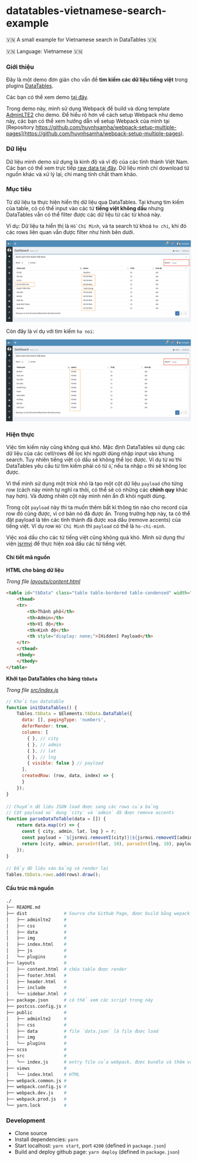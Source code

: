 # datatables-vietnamese-search-example

🇻🇳 A small example for Vietnamese search in DataTables 🇻🇳

🇻🇳 Language: Vietnamese 🇻🇳

### Giới thiệu

Đây là một demo đơn giản cho vấn đề **tìm kiếm các dữ liệu tiếng việt** trong plugins [DataTables](https://datatables.net/).

Các bạn có thể xem demo [tại đây](https://huynhsamha.github.io/datatables-vietnamese-search-example/).

Trong demo này, mình sử dụng Webpack để build và dùng template [AdminLTE2](https://adminlte.io/themes/AdminLTE/index2.html) cho demo. Để hiểu rõ hơn về cách setup Webpack như demo này, các bạn có thể xem hướng dẫn về setup Webpack của mình tại [Repository https://github.com/huynhsamha/webpack-setup-multiple-pages](https://github.com/huynhsamha/webpack-setup-multiple-pages).

### Dữ liệu

Dữ liệu mình demo sử dụng là kinh độ và vĩ độ của các tỉnh thành Việt Nam. Các bạn có thể xem trực tiếp [raw data tại đây](https://github.com/huynhsamha/datatables-vietnamese-search-example/blob/master/public/data/data.json). Dữ liệu mình chỉ download từ nguồn khác và xử lý lại, chỉ mang tính chất tham khảo.

### Mục tiêu

Từ dữ liệu ta thực hiện hiển thị dữ liệu qua DataTables. Tại khung tìm kiếm của table, có có thể input vào các từ **tiếng việt không dấu** nhưng DataTables vẫn có thể filter được các dữ liệu từ các từ khoá này.

Ví dụ: Dữ liệu ta hiển thị là `Hồ Chí Minh`, và ta search từ khoá `ho chi`, khi đó các rows liên quan vẫn được filter như hình bên dưới.

<img src="https://github.com/huynhsamha/datatables-vietnamese-search-example/blob/master/screenshots/ho-chi.png">

Còn đây là ví dụ với tìm kiếm `ha noi`:

<img src="https://github.com/huynhsamha/datatables-vietnamese-search-example/blob/master/screenshots/ha-noi.png">

### Hiện thực

Việc tìm kiếm này cũng không quá khó. Mặc định DataTables sử dụng các dữ liệu của các cell/rows để lọc khi người dùng nhập input vào khung search. Tuy nhiên tiếng việt có dấu sẽ không thể lọc được. Ví dụ từ `Hồ` thì DataTables yêu cầu từ tìm kiếm phải có từ `ồ`, nếu ta nhập `o` thì sẽ không lọc được.

Vì thế mình sử dụng một *trick* nhỏ là tạo một cột dữ liệu `payload` cho từng row (cách này mình tự nghĩ ra thôi, có thể sẽ có những các **chính quy** khác hay hơn). Và đương nhiên cột này mình nên ẩn đi khỏi người dùng.

Trong cột `payload` này thì ta muốn thêm bất kì thông tin nào cho record của row đó cũng được, vì cơ bản nó đã được ẩn. Trong trường hợp này, ta có thể đặt payload là tên các tỉnh thành đã được xoá dấu (remove accents) của tiếng việt. Ví dụ row `Hồ Chí Minh` thì `payload` có thể là `ho-chi-minh`.

Việc xoá dấu cho các từ tiếng việt cũng không quá khó. Mình sử dụng thư viện [jsrmvi](https://www.npmjs.com/package/jsrmvi) để thực hiện xoá dấu các từ tiếng việt.

#### Chi tiết mã nguồn

**HTML cho bảng dữ liệu**

*Trong file [layouts/content.html](https://github.com/huynhsamha/datatables-vietnamese-search-example/blob/master/layouts/content.html)*

```html
<table id="tbData" class="table table-bordered table-condensed" width="100%">
	<thead>
	<tr>
		<th>Thành phố</th>
		<th>Admin</th>
		<th>Vĩ độ</th>
		<th>Kinh độ</th>
		<th style="display: none;">[Hidden] Payload</th>
	</tr>
	</thead>
	<tbody>
	</tbody>
</table>
```

**Khởi tạo DataTables cho bảng `tbData`**

*Trong file [src/index.js](https://github.com/huynhsamha/datatables-vietnamese-search-example/blob/master/src/index.js)*

```js
// Khởi tạo datatable
function initDataTables() {
    Tables.tbData = $Elements.tbData.DataTable({
      data: [], pagingType: 'numbers',
      deferRender: true,
      columns: [
        { }, // city
        { }, // admin
        { }, // lat
        { }, // lng
        { visible: false } // payload
      ],
      createdRow: (row, data, index) => {
      }
    });
}

// Chuyển dữ liệu JSON load được sang các rows của bảng
// Cột payload sử dụng `city` và `admin` đã được remove accents
function parseDataToTable(data = []) {
    return data.map((r) => {
      const { city, admin, lat, lng } = r;
      const payload = `${jsrmvi.removeVI(city)}|${jsrmvi.removeVI(admin)}`;
      return [city, admin, parseInt(lat, 10), parseInt(lng, 10), payload];
    });
}

// Đẩy dữ liệu vào bảng và render lại
Tables.tbData.rows.add(rows).draw();
```

#### Cấu trúc mã nguồn

```bash
./
├── README.md
├── dist              # Source cho Github Page, được build bằng wepack
│   ├── adminlte2     #
│   ├── css           #
│   ├── data          #
│   ├── img           #
│   ├── index.html    #
│   ├── js            #
│   └── plugins       #
├── layouts           # 
│   ├── content.html  # chứa table được render
│   ├── footer.html   #
│   ├── header.html   #
│   ├── include       #
│   └── sidebar.html  #
├── package.json      # có thể xem các script trong này
├── postcss.config.js #
├── public            #
│   ├── adminlte2     #
│   ├── css           #
│   ├── data          # file `data.json` là file được load
│   ├── img           #
│   └── plugins       #
├── scss              #
├── src               #
│   └── index.js      # entry file của webpack, được bundle và thêm vào index.html trong dist
├── views             #
│   └── index.html    # HTML
├── webpack.common.js #
├── webpack.config.js #
├── webpack.dev.js    #
├── webpack.prod.js   #
└── yarn.lock         #
```

### Development

+ Clone source
+ Install dependencies: `yarn`
+ Start localhost: `yarn start`, port `4200` (defined in `package.json`)
+ Build and deploy github page: `yarn deploy` (defined in `package.json`)
